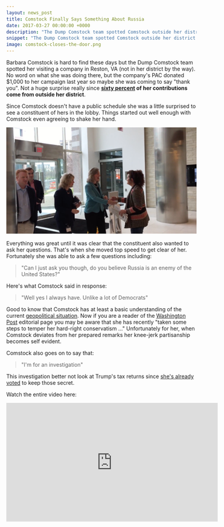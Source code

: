 ```yaml
---
layout: news_post
title: Comstock Finally Says Something About Russia
date: 2017-03-27 00:00:00 +0000
description: "The Dump Comstock team spotted Comstock outside her district in Reston, VA and she had some interesting things to say about Russia."
snippet: "The Dump Comstock team spotted Comstock outside her district in Reston, VA and she had some interesting things to say about Russia."
image: comstock-closes-the-door.png
---
```


Barbara Comstock is hard to find these days but the Dump Comstock team spotted her visiting a company in Reston, VA (not in her district by the way). No word on what she was doing there, but the company's PAC donated $1,000 to her campaign last year so maybe she was coming to say "thank you". Not a huge surprise really since **[sixty percent](https://www.opensecrets.org/politicians/geog.php?cycle=2016&cid=N00036023&type=I) of her contributions come from outside her district**.

Since Comstock doesn't have a public schedule she was a little surprised to see a constituent of hers in the lobby. Things started out well enough with Comstock even agreeing to shake her hand.

![Comstock shaking hands with a constituent](/images/news/comstock-shakes-hands.png)

Everything was great until it was clear that the constituent also wanted to ask her questions. That's when she moved top speed to get clear of her. Fortunately she was able to ask a few questions including:

> "Can I just ask you though, do you believe Russia is an enemy of the United States?"

Here's what Comstock said in response:

> "Well yes I always have. Unlike a lot of Democrats"

Good to know that Comstock has at least a basic understanding of the current [geopolitical situation](http://www.businessinsider.com/dick-cheney-russia-hack-no-question-act-of-war-2017-3). Now if you are a reader of the [Washington Post](https://www.washingtonpost.com/opinions/the-posts-picks-for-congress/2016/10/22/75fe0dd2-962d-11e6-bb29-bf2701dbe0a3_story.html) editorial page you may be aware that she has recently "taken some steps to temper her hard-right conservatism ..." Unfortunately for her, when Comstock deviates from her prepared remarks her knee-jerk partisanship becomes self evident.

Comstock also goes on to say that:

> "I'm for an investigation"

This investigation better not look at Trump's tax returns since [she's already voted](/comstock-votes-against-release-of-trump-tax-returns/) to keep those secret.

Watch the entire video here:

<iframe width="560" height="315" src="https://www.youtube.com/embed/65AKfqbjnik" frameborder="0" allowfullscreen></iframe>

